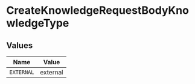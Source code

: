 # CreateKnowledgeRequestBodyKnowledgeType


## Values

| Name       | Value      |
| ---------- | ---------- |
| `EXTERNAL` | external   |